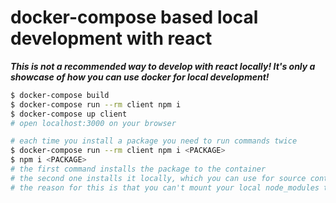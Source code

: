 # docker-compose based local development with react

***This is not a recommended way to develop with react locally! It's only a showcase of how you can use docker for local development!***

```sh
$ docker-compose build
$ docker-compose run --rm client npm i
$ docker-compose up client
# open localhost:3000 on your browser

# each time you install a package you need to run commands twice 
$ docker-compose run --rm client npm i <PACKAGE>
$ npm i <PACKAGE>
# the first command installs the package to the container
# the second one installs it locally, which you can use for source control
# the reason for this is that you can't mount your local node_modules to the container, because some packages are different on osx/ubuntu/windows
```


